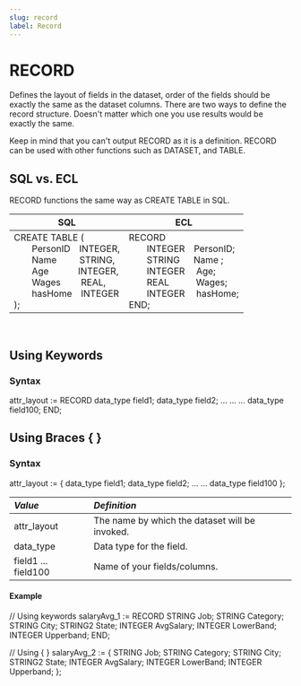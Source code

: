 ```yaml
---
slug: record
label: Record
---
```


# RECORD

Defines the layout of fields in the dataset, order of the fields should be exactly the same as the dataset columns. There are two ways to define the record structure. Doesn't matter which one you use results would be exactly the same.

Keep in mind that you can't output RECORD as it is a definition. RECORD can be used with other functions such as DATASET, and TABLE.

## SQL vs. ECL

RECORD functions the same way as CREATE TABLE in SQL.

| SQL                                                                                                                                                                                                                          | ECL                                                                                                                                                                                                          |
| ---------------------------------------------------------------------------------------------------------------------------------------------------------------------------------------------------------------------------- | ------------------------------------------------------------------------------------------------------------------------------------------------------------------------------------------------------------ |
| CREATE TABLE (<br>&emsp;&emsp;PersonID&emsp;INTEGER,<br>&emsp;&emsp;Name &emsp;&emsp; STRING,<br>&emsp;&emsp;Age &emsp;&emsp;&emsp;INTEGER,<br>&emsp;&emsp;Wages &emsp;&emsp;REAL,<br>&emsp;&emsp;hasHome&emsp;INTEGER<br>); | RECORD<br>&emsp;&emsp;INTEGER&emsp;PersonID;<br>&emsp;&emsp;STRING &emsp; Name ;<br>&emsp;&emsp;INTEGER&emsp; Age;<br>&emsp;&emsp;REAL&emsp;&emsp;&emsp;Wages;<br>&emsp;&emsp;INTEGER&emsp; hasHome;<br>END; |

</br>

## Using Keywords

### Syntax

<EclCode>
attr_layout := RECORD
    data_type    field1;
    data_type    field2;
    ...
    ...
    ...
    data_type    field100;
END;
<EclCode>

## Using Braces { }

### Syntax

<EclCode>
attr_layout := {
               data_type field1;
               data_type field2;
               ...
               ...
               data_type field100
               };
<EclCode>

| _Value_             | _Definition_                                   |
| :------------------ | :--------------------------------------------- |
| attr_layout         | The name by which the dataset will be invoked. |
| data_type           | Data type for the field.                       |
| field1 ... field100 | Name of your fields/columns.                   |

#### Example

<EclCode>
// Using keywords
salaryAvg_1 := RECORD
            STRING  Job;
            STRING  Category;
            STRING  City;
            STRING2 State;
            INTEGER AvgSalary;
            INTEGER LowerBand;
            INTEGER Upperband;
END;

// Using { }
salaryAvg_2 := {
STRING Job;
STRING Category;
STRING City;
STRING2 State;
INTEGER AvgSalary;
INTEGER LowerBand;
INTEGER Upperband;
};

<EclCode>

</br>
</br>
<EclCode>
